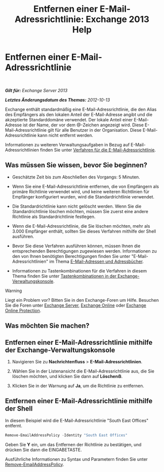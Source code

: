 ﻿---
title: 'Entfernen einer E-Mail-Adressrichtlinie: Exchange 2013 Help'
TOCTitle: Entfernen einer E-Mail-Adressrichtlinie
ms:assetid: f1d05223-7d41-406d-8fae-f4227be1c1c2
ms:mtpsurl: https://technet.microsoft.com/de-de/library/Bb125181(v=EXCHG.150)
ms:contentKeyID: 50477062
ms.date: 04/24/2018
mtps_version: v=EXCHG.150
ms.translationtype: HT
---

# Entfernen einer E-Mail-Adressrichtlinie

 

_**Gilt für:** Exchange Server 2013_

_**Letztes Änderungsdatum des Themas:** 2012-10-13_

Exchange enthält standardmäßig eine E-Mail-Adressrichtlinie, die den Alias des Empfängers als den lokalen Anteil der E-Mail-Adresse angibt und die akzeptierte Standarddomäne verwendet. Der lokale Anteil einer E-Mail-Adresse ist der Name, der vor dem @-Zeichen angezeigt wird. Diese E-Mail-Adressrichtlinie gilt für alle Benutzer in der Organisation. Diese E-Mail-Adressrichtlinie kann nicht entfernt werden.

Informationen zu weiteren Verwaltungsaufgaben in Bezug auf E-Mail-Adressrichtlinien finden Sie unter [Verfahren für die E-Mail-Adressrichtlinie](email-address-policy-procedures-exchange-2013-help.md).

## Was müssen Sie wissen, bevor Sie beginnen?

  - Geschätzte Zeit bis zum Abschließen des Vorgangs: 5 Minuten.

  - Wenn Sie eine E-Mail-Adressrichtlinie entfernen, die von Empfängern als primäre Richtlinie verwendet wird, und keine weiteren Richtlinien für Empfänger konfiguriert wurden, wird die Standardrichtlinie verwendet.

  - Die Standardrichtlinie kann nicht gelöscht werden. Wenn Sie die Standardrichtlinie löschen möchten, müssen Sie zuerst eine andere Richtlinie als Standardrichtlinie festlegen.

  - Wenn die E-Mail-Adressrichtlinie, die Sie löschen möchten, mehr als 3.000 Empfänger enthält, sollten Sie dieses Verfahren mithilfe der Shell ausführen.

  - Bevor Sie diese Verfahren ausführen können, müssen Ihnen die entsprechenden Berechtigungen zugewiesen werden. Informationen zu den von Ihnen benötigten Berechtigungen finden Sie unter "E-Mail-Adressrichtlinien" im Thema [E-Mail-Adressen und Adressbücher](email-addresses-and-address-books-exchange-2013-help.md).

  - Informationen zu Tastenkombinationen für die Verfahren in diesem Thema finden Sie unter [Tastenkombinationen in der Exchange-Verwaltungskonsole](keyboard-shortcuts-in-the-exchange-admin-center-exchange-online-protection-help.md).


> [!WARNING]
> Liegt ein Problem vor? Bitten Sie in den Exchange-Foren um Hilfe. Besuchen Sie die Foren unter <A href="https://go.microsoft.com/fwlink/p/?linkid=60612">Exchange Server</A>, <A href="https://go.microsoft.com/fwlink/p/?linkid=267542">Exchange Online</A> oder <A href="https://go.microsoft.com/fwlink/p/?linkid=285351">Exchange Online Protection</A>.



## Was möchten Sie machen?

## Entfernen einer E-Mail-Adressrichtlinie mithilfe der Exchange-Verwaltungskonsole

1.  Navigieren Sie zu **Nachrichtenfluss** \> **E-Mail-Adressrichtlinien**.

2.  Wählen Sie in der Listenansicht die E-Mail-Adressrichtlinie aus, die Sie löschen möchten, und klicken Sie dann auf **Löschen**![Löschen (Symbol)](images/JJ657511.14f639f6-61e8-4418-bbfb-0db14de9d2f5(EXCHG.150).gif "Löschen (Symbol)").

3.  Klicken Sie in der Warnung auf **Ja**, um die Richtlinie zu entfernen.

## Entfernen einer E-Mail-Adressrichtlinie mithilfe der Shell

In diesem Beispiel wird die E-Mail-Adressrichtlinie "South East Offices" entfernt.

```powershell
Remove-EmailAddressPolicy -Identity "South East Offices"
```

Geben Sie **Y** ein, um das Entfernen der Richtlinie zu bestätigen, und drücken Sie dann die EINGABETASTE.

Ausführliche Informationen zu Syntax und Parametern finden Sie unter [Remove-EmailAddressPolicy](https://technet.microsoft.com/de-de/library/bb124504\(v=exchg.150\)).

